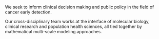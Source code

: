 We seek to inform clinical decision making and public policy in the field of cancer early detection.

Our cross-disciplinary team works at the interface of molecular biology, clinical research and population health sciences, all tied together by mathematical multi-scale modeling approaches.
